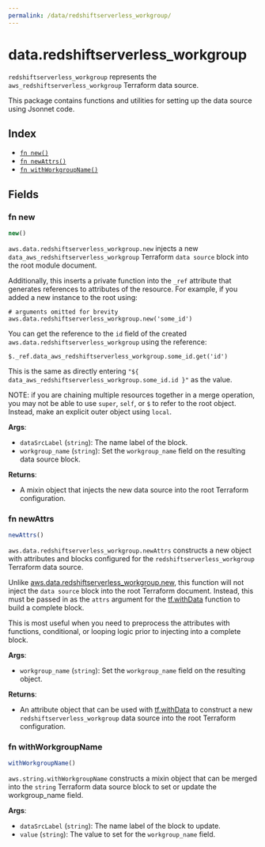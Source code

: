 ```yaml
---
permalink: /data/redshiftserverless_workgroup/
---
```


# data.redshiftserverless_workgroup

`redshiftserverless_workgroup` represents the `aws_redshiftserverless_workgroup` Terraform data source.



This package contains functions and utilities for setting up the data source using Jsonnet code.


## Index

* [`fn new()`](#fn-new)
* [`fn newAttrs()`](#fn-newattrs)
* [`fn withWorkgroupName()`](#fn-withworkgroupname)

## Fields

### fn new

```ts
new()
```


`aws.data.redshiftserverless_workgroup.new` injects a new `data_aws_redshiftserverless_workgroup` Terraform `data source`
block into the root module document.

Additionally, this inserts a private function into the `_ref` attribute that generates references to attributes of the
resource. For example, if you added a new instance to the root using:

    # arguments omitted for brevity
    aws.data.redshiftserverless_workgroup.new('some_id')

You can get the reference to the `id` field of the created `aws.data.redshiftserverless_workgroup` using the reference:

    $._ref.data_aws_redshiftserverless_workgroup.some_id.get('id')

This is the same as directly entering `"${ data_aws_redshiftserverless_workgroup.some_id.id }"` as the value.

NOTE: if you are chaining multiple resources together in a merge operation, you may not be able to use `super`, `self`,
or `$` to refer to the root object. Instead, make an explicit outer object using `local`.

**Args**:
  - `dataSrcLabel` (`string`): The name label of the block.
  - `workgroup_name` (`string`): Set the `workgroup_name` field on the resulting data source block.

**Returns**:
- A mixin object that injects the new data source into the root Terraform configuration.


### fn newAttrs

```ts
newAttrs()
```


`aws.data.redshiftserverless_workgroup.newAttrs` constructs a new object with attributes and blocks configured for the `redshiftserverless_workgroup`
Terraform data source.

Unlike [aws.data.redshiftserverless_workgroup.new](#fn-new), this function will not inject the `data source`
block into the root Terraform document. Instead, this must be passed in as the `attrs` argument for the
[tf.withData](https://github.com/tf-libsonnet/core/tree/main/docs#fn-withdata) function to build a complete block.

This is most useful when you need to preprocess the attributes with functions, conditional, or looping logic prior to
injecting into a complete block.

**Args**:
  - `workgroup_name` (`string`): Set the `workgroup_name` field on the resulting object.

**Returns**:
  - An attribute object that can be used with [tf.withData](https://github.com/tf-libsonnet/core/tree/main/docs#fn-withdata) to construct a new `redshiftserverless_workgroup` data source into the root Terraform configuration.


### fn withWorkgroupName

```ts
withWorkgroupName()
```

`aws.string.withWorkgroupName` constructs a mixin object that can be merged into the `string`
Terraform data source block to set or update the workgroup_name field.



**Args**:
  - `dataSrcLabel` (`string`): The name label of the block to update.
  - `value` (`string`): The value to set for the `workgroup_name` field.
